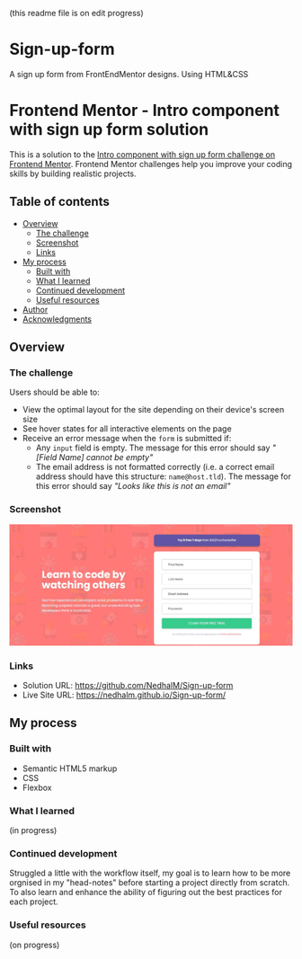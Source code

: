 (this readme file is on edit progress)

# Sign-up-form

A sign up form from FrontEndMentor designs. Using HTML&amp;CSS

# Frontend Mentor - Intro component with sign up form solution

This is a solution to the [Intro component with sign up form challenge on Frontend Mentor](https://www.frontendmentor.io/challenges/intro-component-with-signup-form-5cf91bd49edda32581d28fd1). Frontend Mentor challenges help you improve your coding skills by building realistic projects.

## Table of contents

- [Overview](#overview)
  - [The challenge](#the-challenge)
  - [Screenshot](#screenshot)
  - [Links](#links)
- [My process](#my-process)
  - [Built with](#built-with)
  - [What I learned](#what-i-learned)
  - [Continued development](#continued-development)
  - [Useful resources](#useful-resources)
- [Author](#author)
- [Acknowledgments](#acknowledgments)

## Overview

### The challenge

Users should be able to:

- View the optimal layout for the site depending on their device's screen size
- See hover states for all interactive elements on the page
- Receive an error message when the `form` is submitted if:
  - Any `input` field is empty. The message for this error should say _"[Field Name] cannot be empty"_
  - The email address is not formatted correctly (i.e. a correct email address should have this structure: `name@host.tld`). The message for this error should say _"Looks like this is not an email"_

### Screenshot
![Alt text](design/solution.JPG?raw=true "Optional Title")


### Links

- Solution URL: https://github.com/NedhalM/Sign-up-form
- Live Site URL: https://nedhalm.github.io/Sign-up-form/

## My process

### Built with

- Semantic HTML5 markup
- CSS
- Flexbox

### What I learned

(in progress)

### Continued development

Struggled a little with the workflow itself, my goal is to learn how to be more orgnised in my "head-notes" before starting a project directly from scratch.
To also learn and enhance the ability of figuring out the best practices for each project.

### Useful resources

(on progress)
